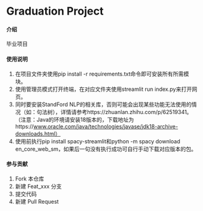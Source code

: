 # Graduation Project

#### 介绍
毕业项目

#### 使用说明

1.  在项目文件夹使用pip install -r requirements.txt命令即可安装所有所需模块。
2.  使用管理员模式打开终端，在对应文件夹使用streamlit run index.py来打开网页。
3.  同时要安装StandFord NLP的相关库，否则可能会出现某些功能无法使用的情况（如：句法树），详情请参考https://zhuanlan.zhihu.com/p/62519341。（注意：Java的环境请安装18版本的，下载地址为https://www.oracle.com/java/technologies/javase/jdk18-archive-downloads.html）
4.  使用前执行pip install spacy-streamlit和python -m spacy download en_core_web_sm，如果后一句没有执行成功可自行手动下载对应版本的包。

#### 参与贡献

1.  Fork 本仓库
2.  新建 Feat_xxx 分支
3.  提交代码
4.  新建 Pull Request


